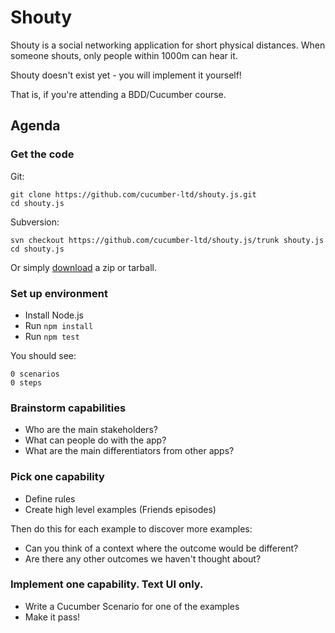 # Shouty

Shouty is a social networking application for short physical distances.
When someone shouts, only people within 1000m can hear it.

Shouty doesn't exist yet - you will implement it yourself!

That is, if you're attending a BDD/Cucumber course.

## Agenda

### Get the code

Git:

    git clone https://github.com/cucumber-ltd/shouty.js.git
    cd shouty.js

Subversion:

    svn checkout https://github.com/cucumber-ltd/shouty.js/trunk shouty.js
    cd shouty.js

Or simply [download](https://github.com/cucumber-ltd/shouty.js/releases) a zip or tarball.

### Set up environment

* Install Node.js
* Run `npm install`
* Run `npm test`

You should see:

    0 scenarios
    0 steps

### Brainstorm capabilities

* Who are the main stakeholders?
* What can people do with the app?
* What are the main differentiators from other apps?

### Pick one capability

* Define rules
* Create high level examples (Friends episodes)

Then do this for each example to discover more examples:

* Can you think of a context where the outcome would be different?
* Are there any other outcomes we haven't thought about?

### Implement one capability. Text UI only.

* Write a Cucumber Scenario for one of the examples
* Make it pass!
